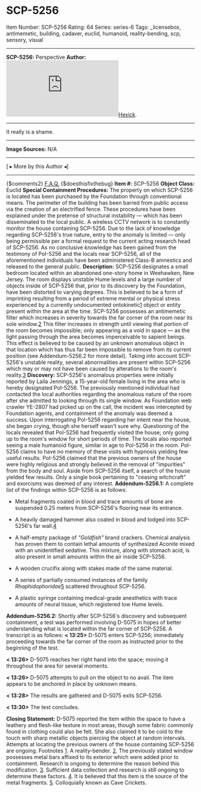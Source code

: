 # SCP-5256
Item Number: SCP-5256
Rating: 64
Series: series-6
Tags: _licensebox, antimemetic, building, cadaver, euclid, humanoid, reality-bending, scp, sensory, visual

---

**SCP-5256:** Perspective
**Author:** [![Hexick](https://www.wikidot.com/avatar.php?userid=5065702&amp;size=small&amp;timestamp=1720188579)](http://www.wikidot.com/user:info/hexick)[Hexick](http://www.wikidot.com/user:info/hexick).
* * *
It really is a shame.
* * *
**Image Sources:**
N/A
* * *
[ ▸ More by this Author ◂]
* * *
{$comments2}
[F.A.Q.](https://scp-wiki.wikidot.com/component:info-ayers)
{$doesthisfixthebug}
**Item #:** SCP-5256
**Object Class:** Euclid
**Special Containment Procedures:** The property on which SCP-5256 is located has been purchased by the Foundation through conventional means. The perimeter of the building has been barred from public access via the creation of an electrified fence. These procedures have been explained under the pretense of structural instability — which has been disseminated to the local public. A wireless CCTV network is to constantly monitor the house containing SCP-5256.
Due to the lack of knowledge regarding SCP-5256's true nature, entry to the anomaly is limited — only being permissible per a formal request to the current acting research head of SCP-5256.
As no conclusive knowledge has been gained from the testimony of PoI-5256 and the locals near SCP-5256, all of the aforementioned individuals have been administered Class-B amnestics and released to the general public.
**Description:** SCP-5256 designates a small bedroom located within an abandoned one-story home in Weehawken, New Jersey.
The room displays unstable Hume levels and a large number of objects inside of SCP-5256 that, prior to its discovery by the Foundation, have been distorted to varying degrees. This is believed to be a form of imprinting resulting from a period of extreme mental or physical stress experienced by a currently undocumented ontokinetic[1](javascript:;) object or entity present within the area at the time.
SCP-5256 possesses an antimemetic filter which increases in severity towards the far corner of the room near its sole window.[2](javascript:;) This filter increases in strength until viewing that portion of the room becomes impossible; only appearing as a void in space — as the light passing through the area becomes imperceivable to sapient beings. This effect is believed to be caused by an unknown anomalous object in that location which has thus far been impossible to remove from its current position (see Addendum-5256.2 for more detail).
Taking into account SCP-5256's unstable reality, several abnormalities are present within SCP-5256 which may or may not have been caused by alterations to the room's reality.[3](javascript:;)
**Discovery:** SCP-5256's anomalous properties were initially reported by Laila Jennings, a 15-year-old female living in the area who is hereby designated PoI-5256. The previously mentioned individual had contacted the local authorities regarding the anomalous nature of the room after she admitted to looking through its single window.
As Foundation web crawler YE-2807 had picked up on the call, the incident was intercepted by Foundation agents, and containment of the anomaly was deemed a success. Upon interrogating PoI-5256 regarding her intent near the house, she began crying, though she herself wasn't sure why.
Questioning of the locals revealed that PoI-5256 had frequently visited the house; only going up to the room's window for short periods of time. The locals also reported seeing a male humanoid figure, similar in age to PoI-5256 in the room. PoI-5256 claims to have no memory of these visits with hypnosis yielding few useful results. PoI-5256 claimed that the previous owners of the house were highly religious and strongly believed in the removal of "impurities" from the body and soul.
Aside from SCP-5256 itself, a search of the house yielded few results. Only a single book pertaining to "ceasing witchcraft" and exorcisms was deemed of any interest.
**Addendum-5256.1:** A complete list of the findings within SCP-5256 is as follows:
  * Metal fragments coated in blood and trace amounts of bone are suspended 0.25 meters from SCP-5256's flooring near its entrance.

  * A heavily damaged hammer also coated in blood and lodged into SCP-5256's far wall.[4](javascript:;)

  * A half-empty package of _"Goldfish"_ brand crackers. Chemical analysis has proven them to contain lethal amounts of synthesized Aconite mixed with an unidentified sedative. This mixture, along with stomach acid, is also present in small amounts within the air inside SCP-5256.

  * A wooden crucifix along with stakes made of the same material.

  * A series of partially consumed instances of the family _Rhaphidophoridae_[5](javascript:;) scattered throughout SCP-5256.

  * A plastic syringe containing medical-grade anesthetics with trace amounts of neural tissue, which registered low Hume levels.

  
**Addendum-5256.2:** Shortly after SCP-5256's discovery and subsequent containment, a test was performed involving D-5075 in hopes of better understanding what is located within the far corner of SCP-5256. A transcript is as follows: 
**< 13:25>** D-5075 enters SCP-5256; immediately proceeding towards the far corner of the room as instructed prior to the beginning of the test.  
  
**< 13:26>** D-5075 reaches her right hand into the space; moving it throughout the area for several moments.  
  
**< 13:26>** D-5075 attempts to pull on the object to no avail. The item appears to be anchored in place by unknown means.  
  
**< 13:28>** The results are gathered and D-5075 exits SCP-5256.  
  
**< 13:30>** The test concludes.
  
**Closing Statement:** D-5075 reported the item within the space to have a leathery and flesh-like texture in most areas; though some fabric commonly found in clothing could also be felt. She also claimed it to be cold to the touch with sharp metallic objects piercing the object at random intervals. 
Attempts at locating the previous owners of the house containing SCP-5256 are ongoing.
Footnotes
[1](javascript:;). A reality-bender.
[2](javascript:;). The previously stated window possesses metal bars affixed to its exterior which were added prior to containment. Research is ongoing to determine the reason behind this modification.
[3](javascript:;). Sufficient data collection and research is still ongoing to determine these factors.
[4](javascript:;). It is believed that this item is the source of the metal fragments.
[5](javascript:;). Colloquially known as Cave Crickets.